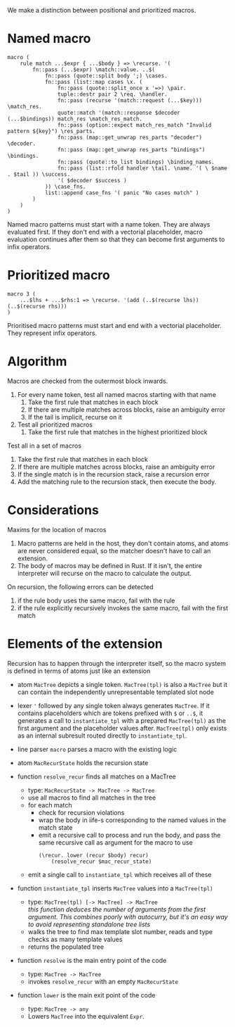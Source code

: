 We make a distinction between positional and prioritized macros.

# Named macro

```
macro (
	rule match ...$expr { ...$body } => \recurse. '(
		fn::pass (...$expr) \match::value. ..$(
			fn::pass (quote::split body ';) \cases.
			fn::pass (list::map cases \x. (
				fn::pass (quote::split_once x '=>) \pair.
				tuple::destr pair 2 \req. \handler.
				fn::pass (recurse '(match::request (...$key))) \match_res.
				quote::match '(match::response $decoder (...$bindings)) match_res \match_res_match.
				fn::pass (option::expect match_res_match "Invalid pattern ${key}") \res_parts.
				fn::pass (map::get_unwrap res_parts "decoder") \decoder.
				fn::pass (map::get_unwrap res_parts "bindings") \bindings.
				fn::pass (quote::to_list bindings) \binding_names.
				fn::pass (list::rfold handler \tail. \name. '( \ $name . $tail )) \success.
				'( $decoder $success )
			)) \case_fns.
			list::append case_fns '( panic "No cases match" )
		)
	)
)
```

Named macro patterns must start with a name token. They are always evaluated first. If they don't end with a vectorial placeholder, macro evaluation continues after them so that they can become first arguments to infix operators.

# Prioritized macro

```
macro 3 (
	...$lhs + ...$rhs:1 => \recurse. '(add (..$(recurse lhs)) (..$(recurse rhs)))
)
```

Prioritised macro patterns must start and end with a vectorial placeholder. They represent infix operators.

# Algorithm

Macros are checked from the outermost block inwards.

1. For every name token, test all named macros starting with that name
   1. Take the first rule that matches in each block
   2. If there are multiple matches across blocks, raise an ambiguity error
   3. If the tail is implicit, recurse on it
2. Test all prioritized macros
   1. Take the first rule that matches in the highest prioritized block

Test all in a set of macros
1. Take the first rule that matches in each block
2. If there are multiple matches across blocks, raise an ambiguity error
3. If the single match is in the recursion stack, raise a recursion error
4. Add the matching rule to the recursion stack, then execute the body.

# Considerations

Maxims for the location of macros

1. Macro patterns are held in the host, they don't contain atoms, and atoms are never considered equal, so the matcher doesn't have to call an extension.
2. The body of macros may be defined in Rust. If it isn't, the entire interpreter will recurse on the macro to calculate the output.

On recursion, the following errors can be detected

1. if the rule body uses the same macro, fail with the rule
2. if the rule explicitly recursively invokes the same macro, fail with the first match

# Elements of the extension

Recursion has to happen through the interpreter itself, so the macro system is defined in terms of atoms just like an extension

- atom `MacTree` depicts a single token. `MacTree(tpl)` is also a `MacTree` but it can contain the independently unrepresentable templated slot node

- lexer `'` followed by any single token always generates `MacTree`. If it contains placeholders which are tokens prefixed with `$` or `..$`, it generates a call to `instantiate_tpl` with a prepared `MacTree(tpl)` as the first argument and the placeholder values after. `MacTree(tpl)` only exists as an internal subresult routed directly to `instantiate_tpl`.

- line parser `macro` parses a macro with the existing logic
- atom `MacRecurState` holds the recursion state
- function `resolve_recur` finds all matches on a MacTree
  - type: `MacRecurState -> MacTree -> MacTree`
  - use all macros to find all matches in the tree
  - for each match
    - check for recursion violations
    - wrap the body in iife-s corresponding to the named values in the match state
    - emit a recursive call to process and run the body, and pass the same recursive call as argument for the macro to use
		```
		(\recur. lower (recur $body) recur)
			(resolve_recur $mac_recur_state)
		```
  - emit a single call to `instantiate_tpl` which receives all of these
- function `instantiate_tpl` inserts `MacTree` values into a `MacTree(tpl)`
  - type: `MacTree(tpl) [-> MacTree] -> MacTree`  
		_this function deduces the number of arguments from the first argument. This combines poorly with autocurry, but it's an easy way to avoid representing standalone tree lists_
  - walks the tree to find max template slot number, reads and type checks as many template values
  - returns the populated tree
- function `resolve` is the main entry point of the code
  - type: `MacTree -> MacTree`
  - invokes `resolve_recur` with an empty `MacRecurState`
- function `lower` is the main exit point of the code
  - type: `MacTree -> any`
  - Lowers `MacTree` into the equivalent `Expr`.